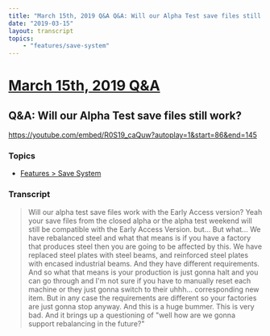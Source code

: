 ```yaml
---
title: "March 15th, 2019 Q&A Q&A: Will our Alpha Test save files still work?"
date: "2019-03-15"
layout: transcript
topics:
    - "features/save-system"
---
```

# [March 15th, 2019 Q&A](../2019-03-15.md)
## Q&A: Will our Alpha Test save files still work?
https://youtube.com/embed/R0S19_caQuw?autoplay=1&start=86&end=145

### Topics
* [Features > Save System](../topics/features/save-system.md)

### Transcript

> Will our alpha test save files work with the Early Access version? Yeah your save files from the closed alpha or the alpha test weekend will still be compatible with the Early Access Version. but... But what... We have rebalanced steel and what that means is if you have a factory that produces steel then you are going to be affected by this. We have replaced steel plates with steel beams, and reinforced steel plates with encased industrial beams. And they have different requirements. And so what that means is your production is just gonna halt and you can go through and I'm not sure if you have to manually reset each machine or they just gonna switch to their uhhh... corresponding new item. But in any case the requirements are different so your factories are just gonna stop anyway. And this is a huge bummer. This is very bad. And it brings up a questioning of &quot;well how are we gonna support rebalancing in the future?&quot;
